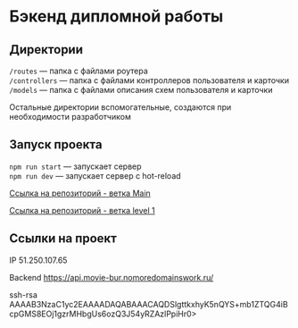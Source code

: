 # Бэкенд дипломной работы

## Директории

`/routes` — папка с файлами роутера  
`/controllers` — папка с файлами контроллеров пользователя и карточки   
`/models` — папка с файлами описания схем пользователя и карточки  
  
Остальные директории вспомогательные, создаются при необходимости разработчиком

## Запуск проекта

`npm run start` — запускает сервер   
`npm run dev` — запускает сервер с hot-reload

[Ссылка на репозиторий - ветка Main](https://github.com/burlake/movies-explorer-api/tree/main)

[Ссылка на репозиторий - ветка level 1](https://github.com/burlake/movies-explorer-api/tree/level-1)

## Ссылки на проект

IP 51.250.107.65

Backend https://api.movie-bur.nomoredomainswork.ru/


ssh-rsa AAAAB3NzaC1yc2EAAAADAQABAAACAQDSlgttkxhyK5nQYS+mb1ZTQG4iBcpGMS8EOj1gzrMHbgUs6ozQ3J54yRZAzlPpiHr0>


 